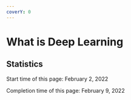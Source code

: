 ```yaml
---
coverY: 0
---
```


# What is Deep Learning





















## Statistics

Start time of this page: February 2, 2022

Completion time of this page: February 9, 2022
